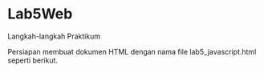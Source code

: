 # Lab5Web

Langkah-langkah Praktikum

Persiapan membuat dokumen HTML dengan nama file lab5_javascript.html seperti berikut.

```html

```

